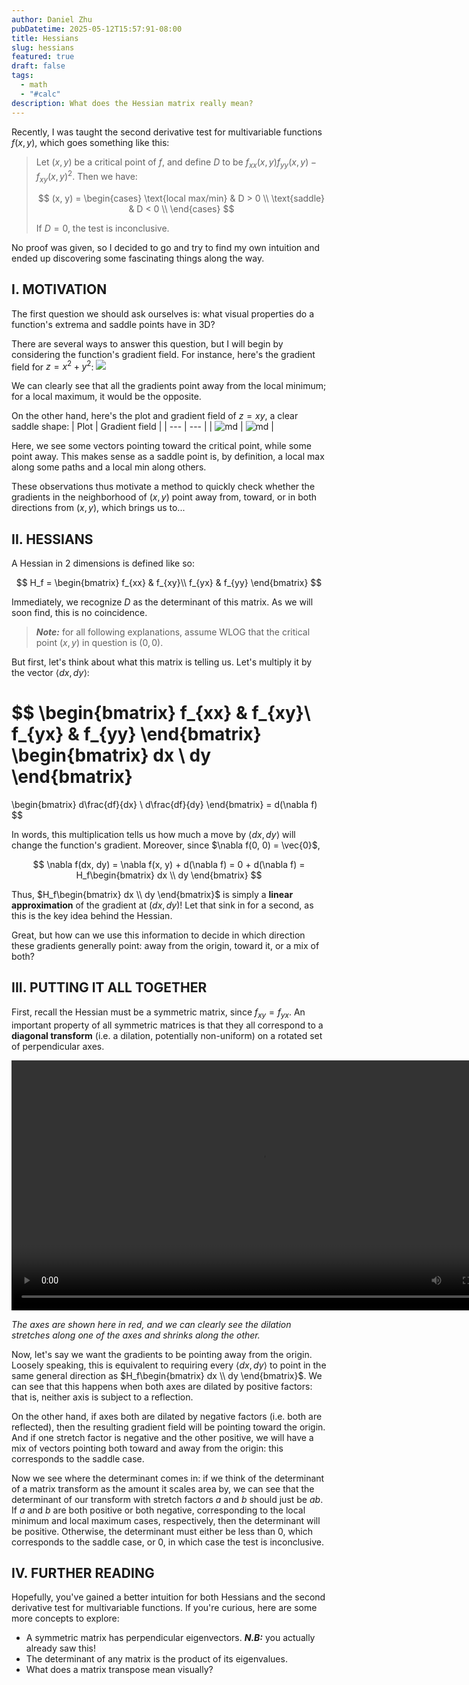```yaml
---
author: Daniel Zhu
pubDatetime: 2025-05-12T15:57:91-08:00
title: Hessians
slug: hessians
featured: true
draft: false
tags:
  - math
  - "#calc"
description: What does the Hessian matrix really mean?
---
```


Recently, I was taught the second derivative test for multivariable functions
$f(x, y)$, which goes something like this:

> Let $(x, y)$ be a critical point of $f$, and define $D$ to be
> $f_{xx}(x, y) f_{yy}(x, y) - f_{xy}(x, y)^2$.
> Then we have:
>
> $$
> (x, y) = \begin{cases}
>      \text{local max/min} & D > 0 \\
>      \text{saddle} & D < 0 \\
> \end{cases}
> $$
>
> If $D = 0$, the test is inconclusive.

No proof was given, so I decided to go and try to find my own intuition
and ended up discovering some fascinating things along the way.

## I. MOTIVATION

The first question we should ask ourselves is:
what visual properties do a function's extrema and saddle points have in 3D?

There are several ways to answer this question, but I will begin by considering
the function's gradient field. For instance, here's the gradient field for
$z = x^2 + y^2$:
![](../../assets/images/Pasted%20image%2020250512160009.png)

We can clearly see that all the gradients point away from the local minimum; for a local maximum, it would be the opposite.

On the other hand, here's the plot and gradient field of $z = xy$,
a clear saddle shape:
| Plot | Gradient field |
| --- | --- |
| ![md](../../assets/images/Pasted%20image%2020250512160105.png) | ![md](../../assets/images/Pasted%20image%2020250512160200.png) |

Here, we see some vectors pointing toward the critical point, while some
point away. This makes sense as a saddle point is, by definition, a local max along some paths and a local min along others.

These observations thus motivate a method to quickly check whether the gradients in the
neighborhood of $(x, y)$ point away from, toward, or in both directions from
$(x, y)$, which brings us to...

## II. HESSIANS

A Hessian in 2 dimensions is defined like so:

$$
H_f =
\begin{bmatrix}
f_{xx} & f_{xy}\\
f_{yx} & f_{yy}
\end{bmatrix}
$$

Immediately, we recognize $D$ as the determinant of this matrix. As we will
soon find, this is no coincidence.

> **_Note:_** for all following explanations, assume WLOG that the critical point
> $(x, y)$ in question is $(0, 0)$.

But first, let's think about what this matrix is telling us. Let's multiply it by the vector $\langle dx, dy \rangle$:

$$
\begin{bmatrix}
f_{xx} & f_{xy}\\
f_{yx} & f_{yy}
\end{bmatrix}
\begin{bmatrix}
dx \\
dy
\end{bmatrix}
=
\begin{bmatrix}
d\frac{df}{dx} \\
d\frac{df}{dy}
\end{bmatrix}
= d(\nabla f)
$$

In words, this multiplication tells us how much a move by $\langle dx, dy
\rangle$ will change the function's gradient. Moreover, since $\nabla f(0, 0)
= \vec{0}$,

$$
\nabla f(dx, dy) = \nabla f(x, y) + d(\nabla f) =
0 + d(\nabla f) = H_f\begin{bmatrix}
dx \\
dy
\end{bmatrix}
$$

Thus, $H_f\begin{bmatrix}
dx \\
dy
\end{bmatrix}$ is simply a **linear approximation** of the gradient at $(dx, dy)$! Let that sink in for a second, as this is the key idea behind the Hessian.

Great, but how can we use this information to decide in which direction these gradients generally point: away from the origin, toward it, or a mix of both?

## III. PUTTING IT ALL TOGETHER

First, recall the Hessian must be a symmetric matrix, since $f_{xy} = f_{yx}$.
An important property of all symmetric matrices is that they all correspond to
a **diagonal transform** (i.e. a dilation, potentially non-uniform) on a
rotated set of perpendicular axes.

<video width="800" controls class="mx-auto">
  <source src="https://github.com/xyzqm/danielz.sh/raw/refs/heads/main/src/images/hessian/symmetric.mp4" type="video/mp4" />
</video>

*The axes are shown here in red, and we can clearly see the dilation stretches along one of the axes
and shrinks along the other.*

Now, let's say we want the gradients to be pointing away from the origin. Loosely speaking, this is equivalent to requiring every $\langle dx, dy\rangle$ to point in the same general direction as $H_f\begin{bmatrix}
dx \\
dy
\end{bmatrix}$. We can see that this happens when both axes are dilated by positive factors: that is, neither axis is subject to a reflection.

On the other hand, if axes both are dilated
by negative factors (i.e. both are reflected), then the resulting gradient field will be pointing toward the origin. And
if one stretch factor is negative and the other positive, we will have a mix
of vectors pointing both toward and away from the origin: this corresponds to the saddle case.

Now we see where the determinant comes in: if we think of the determinant
of a matrix transform as the amount it scales area by, we can see that
the determinant of our transform with stretch factors $a$ and $b$ should just
be $ab$. If $a$ and $b$ are both positive or both negative, corresponding to
the local minimum and local maximum cases, respectively, then the determinant
will be positive. Otherwise, the determinant must either be less than 0, which corresponds
to the saddle case, or 0, in which case the test is inconclusive.

## IV. FURTHER READING

Hopefully, you've gained a better intuition for both Hessians and
the second derivative test for multivariable functions. If you're curious,
here are some more concepts to explore:

- A symmetric matrix has perpendicular eigenvectors. **_N.B:_** you actually already
  saw this!
- The determinant of any matrix is the product of its eigenvalues.
- What does a matrix transpose mean visually?
